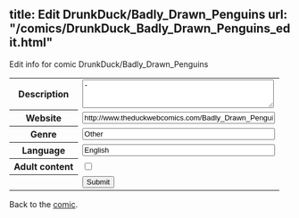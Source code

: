 title: Edit DrunkDuck/Badly_Drawn_Penguins
url: "/comics/DrunkDuck_Badly_Drawn_Penguins_edit.html"
---
Edit info for comic DrunkDuck/Badly_Drawn_Penguins

<form name="comic" action="http://gaepostmail.appspot.com/comic/" method="post">
<table class="comicinfo">
<tr>
<th>Description</th><td><textarea name="description" cols="40" rows="3">-</textarea></td>
</tr>
<tr>
<th>Website</th><td><input type="text" name="url" value="http://www.theduckwebcomics.com/Badly_Drawn_Penguins/" size="40"/></td>
</tr>
<tr>
<th>Genre</th><td><input type="text" name="genre" value="Other" size="40"/></td>
</tr>
<tr>
<th>Language</th><td><input type="text" name="language" value="English" size="40"/></td>
</tr>
<tr>
<th>Adult content</th><td><input type="checkbox" name="adult" value="adult" /></td>
</tr>
<tr>
<th></th><td>
<input type="hidden" name="comic" value="DrunkDuck_Badly_Drawn_Penguins" />
<input type="submit" name="submit" value="Submit" />
</td>
</tr>
</table>
</form>

Back to the [comic](DrunkDuck_Badly_Drawn_Penguins.html).
